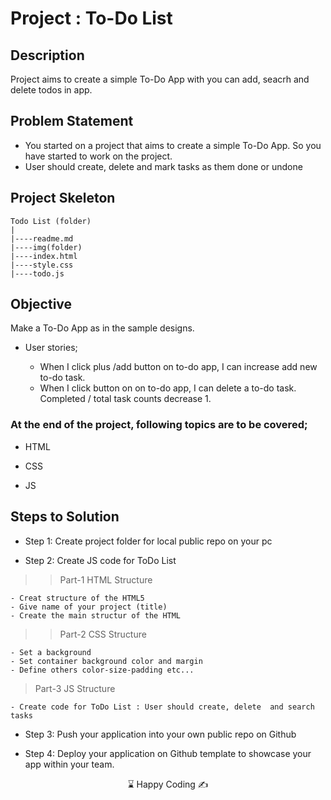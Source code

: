 # Project : To-Do List 

## Description
Project aims to create a simple To-Do App with you can add, seacrh and delete todos in app.

## Problem Statement

- You started on a project that aims to create a simple To-Do App. So you have started to work on the project.
- User should create, delete  and mark tasks as them done or undone

## Project Skeleton 

```
Todo List (folder)
|
|----readme.md         
|----img(folder) 
|----index.html  
|----style.css   
|----todo.js
```

## Objective

Make a To-Do App as in the sample designs.

-  User stories;

   - When I click plus /add button on to-do app, I can increase add new to-do task.
   - When I click button on on to-do app, I can delete a to-do task. Completed / total task counts decrease 1.

### At the end of the project, following topics are to be covered;

- HTML 

- CSS

- JS


## Steps to Solution
  
- Step 1: Create project folder for local public repo on your pc

- Step 2: Create JS code for ToDo List 

>>Part-1 HTML Structure

	- Creat structure of the HTML5
	- Give name of your project (title)
	- Create the main structur of the HTML

>>Part-2 CSS Structure

	- Set a background
	- Set container background color and margin
	- Define others color-size-padding etc...

>Part-3 JS Structure

	- Create code for ToDo List : User should create, delete  and search tasks 
	
- Step 3: Push your application into your own public repo on Github

- Step 4: Deploy your application on Github template to showcase your app within your team.


<center> ⌛ Happy Coding  ✍ </center>